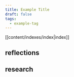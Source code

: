 ```yaml
---
title: Example Title
draft: false
tags:
  - example-tag
---
```

[[content/indexes/index|index]]
## reflections


## research